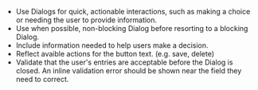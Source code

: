 - Use Dialogs for quick, actionable interactions, such as making a choice or needing the user to provide information.
- Use when possible, non-blocking Dialog before resorting to a blocking Dialog.
- Include information needed to help users make a decision.
- Reflect avaible actions for the button text. (e.g. save, delete)
- Validate that the user's entries are acceptable before the Dialog is closed. An inline validation error should be shown near the field they need to correct.
